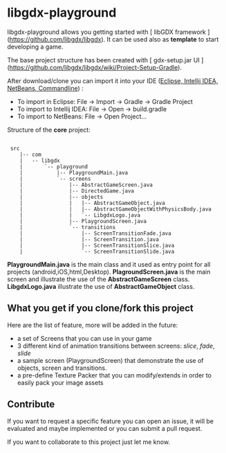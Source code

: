 # libgdx-playground
libgdx-playground allows you getting started with [ libGDX framework ] (https://github.com/libgdx/libgdx).
It can be used also as **template** to start developing a game.

The base project structure has been created with [ gdx-setup.jar UI ] (https://github.com/libgdx/libgdx/wiki/Project-Setup-Gradle).

After download/clone you can import it into your IDE ([Eclipse, Intellij IDEA, NetBeans, Commandline](https://github.com/libgdx/libgdx/wiki/Setting-up-your-Development-Environment-%28Eclipse%2C-Intellij-IDEA%2C-NetBeans%29)) :

 - To import in Eclipse: File -> Import -> Gradle -> Gradle Project
 - To import to Intellij IDEA: File -> Open -> build.gradle
 - To import to NetBeans: File -> Open Project...


Structure of the **core** project:

```

 src
    |-- com
    |   -- libgdx
    |       `-- playground
    |           |-- PlaygroundMain.java
    |           `-- screens
    |               |-- AbstractGameScreen.java
    |               |-- DirectedGame.java
    |               |-- objects
    |               |   |-- AbstractGameObject.java
    |               |   |-- AbstractGameObjectWithPhysicsBody.java
    |               |   `-- LibgdxLogo.java
    |               |-- PlaygroundScreen.java
    |               `-- transitions
    |                   |-- ScreenTransitionFade.java
    |                   |-- ScreenTransition.java
    |                   |-- ScreenTransitionSlice.java
    |                   `-- ScreenTransitionSlide.java

```

**PlaygroundMain.java** is the main class and it used as entry point for all projects (android,iOS,html,Desktop).
**PlagroundScreen.java** is the main screen and illustrate the use of the **AbstractGameScreen** class.
**LibgdxLogo.java** illustrate the use of **AbstractGameObject** class. 

## What you get if you clone/fork this project

Here are the list of feature, more will be added in the future:

 - a set of Screens that you can use in your game
 - 3 different kind of animation transitions between screens: *slice*, *fade*, *slide*
 - a sample screen (PlaygroundScreen) that demonstrate the use of objects, screen and transitions.
 - a pre-define Texture Packer that you can modify/extends in order to easily pack your image assets

## Contribute

If you want to request a specific feature you can open an issue, it will be evaluated and maybe implemented or you can submit a pull request.

If you want to collaborate to this project just let me know.
